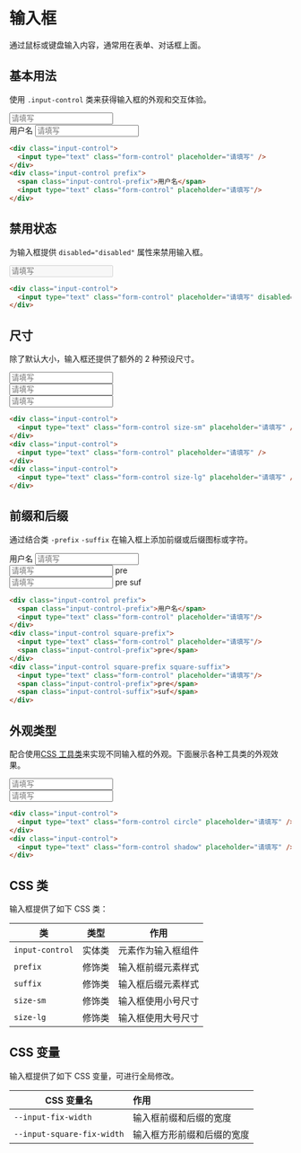 # 输入框

通过鼠标或键盘输入内容，通常用在表单、对话框上面。

## 基本用法

使用 `.input-control` 类来获得输入框的外观和交互体验。

<Example class="flex gap-4">
  <div class="input-control">
    <input type="text" class="form-control" placeholder="请填写" />
  </div>
  <div class="input-control prefix">
    <span class="input-control-prefix">用户名</span>
    <input type="text" class="form-control" placeholder="请填写"/>
  </div>
</Example>

```html
<div class="input-control">
  <input type="text" class="form-control" placeholder="请填写" />
</div>
<div class="input-control prefix">
  <span class="input-control-prefix">用户名</span>
  <input type="text" class="form-control" placeholder="请填写"/>
</div>
```

## 禁用状态

为输入框提供 `disabled="disabled"` 属性来禁用输入框。

<Example class="flex gap-4">
  <div class="input-control">
    <input type="text" class="form-control" placeholder="请填写" disabled="disabled" />
  </div>
</Example>

```html
<div class="input-control">
  <input type="text" class="form-control" placeholder="请填写" disabled="disabled" />
</div>
```

## 尺寸

除了默认大小，输入框还提供了额外的 2 种预设尺寸。

<Example class="flex gap-4 flex-wrap items-end">
  <div class="input-control">
    <input type="text" class="form-control size-sm" placeholder="请填写" />
  </div>
  <div class="input-control">
    <input type="text" class="form-control" placeholder="请填写" />
  </div>
  <div class="input-control">
    <input type="text" class="form-control size-lg" placeholder="请填写" />
  </div>
</Example>

```html
<div class="input-control">
  <input type="text" class="form-control size-sm" placeholder="请填写" />
</div>
<div class="input-control">
  <input type="text" class="form-control" placeholder="请填写" />
</div>
<div class="input-control">
  <input type="text" class="form-control size-lg" placeholder="请填写" />
</div>
```

## 前缀和后缀

通过结合类 `-prefix` `-suffix` 在输入框上添加前缀或后缀图标或字符。

<Example class="flex gap-4 flex-wrap items-end">
  <div class="input-control prefix">
    <span class="input-control-prefix">用户名</span>
    <input type="text" class="form-control" placeholder="请填写"/>
  </div>
  <div class="input-control square-prefix">
    <input type="text" class="form-control" placeholder="请填写"/>
    <span class="input-control-prefix">pre</span>
  </div>
  <div class="input-control square-prefix square-suffix">
    <input type="text" class="form-control" placeholder="请填写"/>
    <span class="input-control-prefix">pre</span>
    <span class="input-control-suffix">suf</span>
  </div>
</Example>

```html
<div class="input-control prefix">
  <span class="input-control-prefix">用户名</span>
  <input type="text" class="form-control" placeholder="请填写"/>
</div>
<div class="input-control square-prefix">
  <input type="text" class="form-control" placeholder="请填写"/>
  <span class="input-control-prefix">pre</span>
</div>
<div class="input-control square-prefix square-suffix">
  <input type="text" class="form-control" placeholder="请填写"/>
  <span class="input-control-prefix">pre</span>
  <span class="input-control-suffix">suf</span>
</div>
```

## 外观类型

配合使用[CSS 工具类](/utilities/)来实现不同输入框的外观。下面展示各种工具类的外观效果。

<Example class="flex gap-4 flex-wrap items-end">
  <div class="input-control">
    <input type="text" class="form-control circle" placeholder="请填写" />
  </div>
  <div class="input-control">
    <input type="text" class="form-control shadow" placeholder="请填写" />
  </div>
</Example>

```html
<div class="input-control">
  <input type="text" class="form-control circle" placeholder="请填写" />
</div>
<div class="input-control">
  <input type="text" class="form-control shadow" placeholder="请填写" />
</div>
```

## CSS 类

输入框提供了如下 CSS 类：

| 类        | 类型           | 作用  |
| ------------- |:-------------:| ----- |
| `input-control`      | 实体类 | 元素作为输入框组件 |
| `prefix`      | 修饰类 | 输入框前缀元素样式 |
| `suffix`      | 修饰类 | 输入框后缀元素样式 |
| `size-sm`      | 修饰类      |   输入框使用小号尺寸 |
| `size-lg`      | 修饰类      |   输入框使用大号尺寸 |

## CSS 变量

输入框提供了如下 CSS 变量，可进行全局修改。

| CSS 变量名        | 作用           |
| ------------- |:------------- |
| `--input-fix-width`      | 输入框前缀和后缀的宽度 |
| `--input-square-fix-width`      | 输入框方形前缀和后缀的宽度 |
